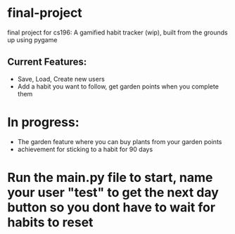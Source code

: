 # final-project
 final project for cs196: A gamified habit tracker (wip), built from the grounds up using pygame

## Current Features:
- Save, Load, Create new users
- Add a habit you want to follow, get garden points when you complete them

# In progress:
- The garden feature where you can buy plants from your garden points
- achievement for sticking to a habit for 90 days


# Run the main.py file to start, name your user "test" to get the next day button so you dont have to wait for habits to reset